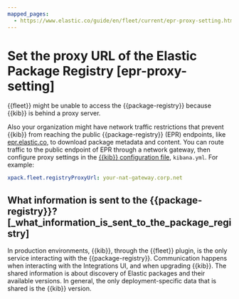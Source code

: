 ```yaml
---
mapped_pages:
  - https://www.elastic.co/guide/en/fleet/current/epr-proxy-setting.html
---
```


# Set the proxy URL of the Elastic Package Registry [epr-proxy-setting]

{{fleet}} might be unable to access the {{package-registry}} because {{kib}} is behind a proxy server.

Also your organization might have network traffic restrictions that prevent {{kib}} from reaching the public {{package-registry}} (EPR) endpoints, like [epr.elastic.co](https://epr.elastic.co/), to download package metadata and content. You can route traffic to the public endpoint of EPR through a network gateway, then configure proxy settings in the [{{kib}} configuration file](asciidocalypse://docs/kibana/docs/reference/configuration-reference/fleet-settings.md), `kibana.yml`. For example:

```yaml
xpack.fleet.registryProxyUrl: your-nat-gateway.corp.net
```

## What information is sent to the {{package-registry}}? [_what_information_is_sent_to_the_package_registry]

In production environments, {{kib}}, through the {{fleet}} plugin, is the only service interacting with the {{package-registry}}. Communication happens when interacting with the Integrations UI, and when upgrading {{kib}}. The shared information is about discovery of Elastic packages and their available versions. In general, the only deployment-specific data that is shared is the {{kib}} version.


